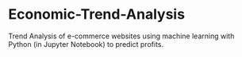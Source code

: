 # Economic-Trend-Analysis
Trend Analysis of e-commerce websites using machine learning with Python (in Jupyter Notebook) to predict profits.
